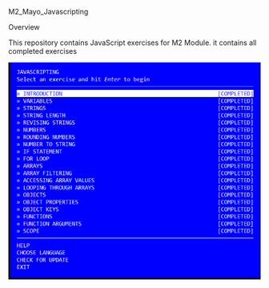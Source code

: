 M2_Mayo_Javascripting

Overview

This repository contains JavaScript exercises for M2 Module. it contains all completed exercises

![alt text](https://github.com/JLMayoMMCM/M2_Mayo_Javascripting/blob/main/Screenshot.png?raw=true)

